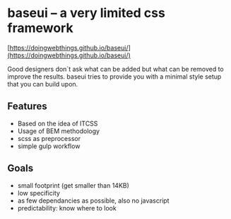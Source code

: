 # baseui – a very limited css framework

[https://doingwebthings.github.io/baseui/](https://doingwebthings.github.io/baseui/)

Good designers don´t ask what can be added but what can be removed to improve the results. 
baseui tries to provide you with a minimal style setup that you can build upon.

## Features
- Based on the idea of ITCSS
- Usage of BEM methodology
- scss as preprocessor
- simple gulp workflow

## Goals
- small footprint (get smaller than 14KB)
- low specificity
- as few dependancies as possible, also no javascript
- predictability: know where to look 



